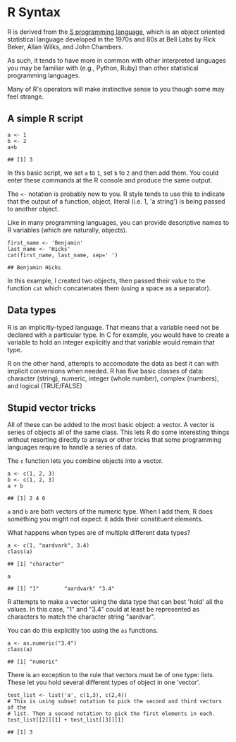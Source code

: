 R Syntax
========

R is derived from the [S programming
language](https://en.wikipedia.org/wiki/S_(programming_language)), which
is an object oriented statistical language developed in the 1970s and
80s at Bell Labs by Rick Beker, Allan Wilks, and John Chambers.

As such, it tends to have more in common with other interpreted
languages you may be familiar with (e.g., Python, Ruby) than other
statistical programming languages.

Many of R's operators will make instinctive sense to you though some may
feel strange.

A simple R script
-----------------

    a <- 1 
    b <- 2
    a+b

    ## [1] 3

In this basic script, we set `a` to `1`, set `b` to `2` and then add
them. You could enter these commands at the R console and produce the
same output.

The `<-` notation is probably new to you. R style tends to use this to
indicate that the output of a function, object, literal (i.e. 1, 'a
string') is being passed to another object.

Like in many programming languages, you can provide descriptive names to
R variables (which are naturally, objects).

    first_name <- 'Benjamin'
    last_name <- 'Hicks'
    cat(first_name, last_name, sep=' ')

    ## Benjamin Hicks

In this example, I created two objects, then passed their value to the
function `cat` which concatenates them (using a space as a separator).

Data types
----------

R is an implicitly-typed language. That means that a variable need not
be declared with a particular type. In C for example, you would have to
create a variable to hold an integer explicitly and that variable would
remain that type.

R on the other hand, attempts to accomodate the data as best it can with
implicit conversions when needed. R has five basic classes of data:
character (string), numeric, integer (whole number), complex (numbers),
and logical (TRUE/FALSE)

Stupid vector tricks
--------------------

All of these can be added to the most basic object: a vector. A vector
is series of objects all of the same class. This lets R do some
interesting things without resorting directly to arrays or other tricks
that some programming languages require to handle a series of data.

The `c` function lets you combine objects into a vector.

    a <- c(1, 2, 3)
    b <- c(1, 2, 3)
    a + b

    ## [1] 2 4 6

`a` and `b` are both vectors of the numeric type. When I add them, R
does something you might not expect: it adds their constituent elements.

What happens when types are of multiple different data types?

    a <- c(1, "aardvark", 3.4)
    class(a)

    ## [1] "character"

    a

    ## [1] "1"        "aardvark" "3.4"

R attempts to make a vector using the data type that can best 'hold' all
the values. In this case, "1" and "3.4" could at least be represented as
characters to match the character string "aardvar".

You can do this explicitly too using the `as` functions.

    a <- as.numeric("3.4")
    class(a)

    ## [1] "numeric"

There is an exception to the rule that vectors must be of one type:
lists. These let you hold several different types of object in one
'vector'.

    test_list <- list('a', c(1,3), c(2,4))
    # This is using subset notation to pick the second and third vectors of the
    # list. Then a second notation to pick the first elements in each.
    test_list[[2]][1] + test_list[[3]][1]

    ## [1] 3
